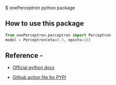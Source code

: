 $ onePerceptron python package

## How to use this package
```python
from onePerceptron.perceptron import Perceptron
model = Perceptron(eta=0.3, epochs=10)
```
## Reference - 

* [Official python docs](https://packaging.python.org/en/latest/tutorials/packaging-projects/)

* [Github action file for PYPI](https://docs.github.com/en/actions/automating-builds-and-tests/building-and-testing-python#publishing-to-package-registries)
